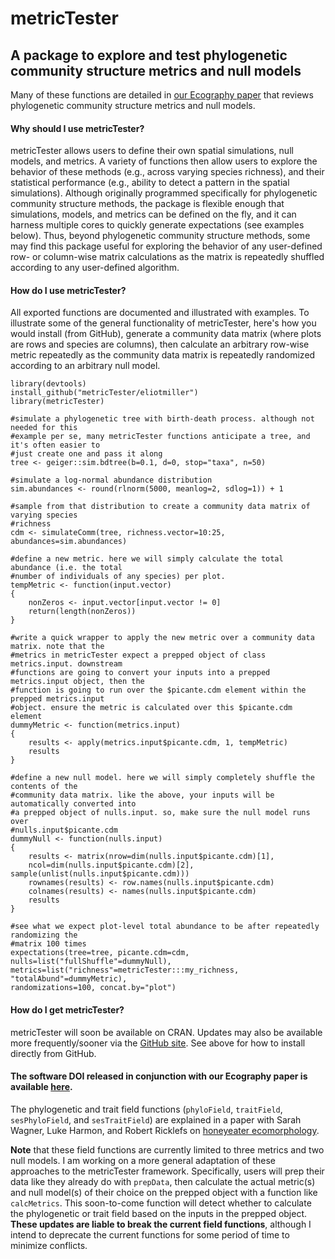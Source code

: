 # metricTester
## A package to explore and test phylogenetic community structure metrics and null models

Many of these functions are detailed in [our Ecography paper](http://onlinelibrary.wiley.com/doi/10.1111/ecog.02070/abstract) that reviews phylogenetic community structure metrics and null models.

#### Why should I use metricTester?
metricTester allows users to define their own spatial simulations, null models, and metrics. A variety of functions then allow users to explore the behavior of these methods (e.g., across varying species richness), and their statistical performance (e.g., ability to detect a pattern in the spatial simulations). Although originally programmed specifically for phylogenetic community structure methods, the package is flexible enough that simulations, models, and metrics can be defined on the fly, and it can harness multiple cores to quickly generate expectations (see examples below). Thus, beyond phylogenetic community structure methods, some may find this package useful for exploring the behavior of any user-defined row- or column-wise matrix calculations as the matrix is repeatedly shuffled according to any user-defined algorithm.

#### How do I use metricTester?
All exported functions are documented and illustrated with examples. To illustrate some of the general functionality of metricTester, here's how you would install (from GitHub), generate a community data matrix (where plots are rows and species are columns), then calculate an arbitrary row-wise metric repeatedly as the community data matrix is repeatedly randomized according to an arbitrary null model.

```
library(devtools)
install_github("metricTester/eliotmiller")
library(metricTester)

#simulate a phylogenetic tree with birth-death process. although not needed for this
#example per se, many metricTester functions anticipate a tree, and it's often easier to
#just create one and pass it along
tree <- geiger::sim.bdtree(b=0.1, d=0, stop="taxa", n=50)

#simulate a log-normal abundance distribution
sim.abundances <- round(rlnorm(5000, meanlog=2, sdlog=1)) + 1

#sample from that distribution to create a community data matrix of varying species 
#richness
cdm <- simulateComm(tree, richness.vector=10:25, abundances=sim.abundances)

#define a new metric. here we will simply calculate the total abundance (i.e. the total
#number of individuals of any species) per plot.
tempMetric <- function(input.vector)
{
	nonZeros <- input.vector[input.vector != 0]
	return(length(nonZeros))
}

#write a quick wrapper to apply the new metric over a community data matrix. note that the 
#metrics in metricTester expect a prepped object of class metrics.input. downstream
#functions are going to convert your inputs into a prepped metrics.input object, then the
#function is going to run over the $picante.cdm element within the prepped metrics.input
#object. ensure the metric is calculated over this $picante.cdm element
dummyMetric <- function(metrics.input)
{
	results <- apply(metrics.input$picante.cdm, 1, tempMetric)
	results
}

#define a new null model. here we will simply completely shuffle the contents of the
#community data matrix. like the above, your inputs will be automatically converted into
#a prepped object of nulls.input. so, make sure the null model runs over 
#nulls.input$picante.cdm
dummyNull <- function(nulls.input)
{
	results <- matrix(nrow=dim(nulls.input$picante.cdm)[1],
	ncol=dim(nulls.input$picante.cdm)[2], sample(unlist(nulls.input$picante.cdm)))
	rownames(results) <- row.names(nulls.input$picante.cdm)
	colnames(results) <- names(nulls.input$picante.cdm)
	results
}

#see what we expect plot-level total abundance to be after repeatedly randomizing the
#matrix 100 times
expectations(tree=tree, picante.cdm=cdm, nulls=list("fullShuffle"=dummyNull),
metrics=list("richness"=metricTester:::my_richness, "totalAbund"=dummyMetric),
randomizations=100, concat.by="plot")
```

#### How do I get metricTester?
metricTester will soon be available on CRAN. Updates may also be available more frequently/sooner via the [GitHub site](https://github.com/eliotmiller/metricTester/). See above for how to install directly from GitHub.

#### The software DOI released in conjunction with our Ecography paper is available [here](https://zenodo.org/badge/latestdoi/21050/eliotmiller/metricTester).

The phylogenetic and trait field functions (`phyloField`, `traitField`, `sesPhyloField`, and `sesTraitField`) are explained in a paper with Sarah Wagner, Luke Harmon, and Robert Ricklefs on [honeyeater ecomorphology](http://www.biorxiv.org/content/early/2015/12/14/034389).

**Note** that these field functions  are currently limited to three metrics and two null models. I am working on a more general adaptation of these approaches to the metricTester framework. Specifically, users will prep their data like they already do with `prepData`, then calculate the actual metric(s) and null model(s) of their choice on the prepped object with a function like `calcMetrics`. This soon-to-come function will detect whether to calculate the phylogenetic or trait field based on the inputs in the prepped object. **These updates are liable to break the current field functions**, although I intend to deprecate the current functions for some period of time to minimize conflicts.